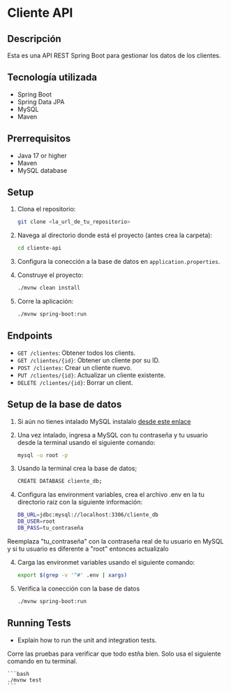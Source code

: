 # Cliente API

## Descripción

Esta es una API REST Spring Boot para gestionar los datos de los clientes.

## Tecnología utilizada

* Spring Boot
* Spring Data JPA
* MySQL
* Maven

## Prerrequisitos

* Java 17 or higher
* Maven
* MySQL database

## Setup

1.  Clona el repositorio:

    ```bash
    git clone <la_url_de_tu_repositorio>
    ```

2.  Navega al directorio donde está el proyecto (antes crea la carpeta):

    ```bash
    cd cliente-api
    ```

3.  Configura la conección a la base de datos en `application.properties`.

4.  Construye el proyecto:

    ```bash
    ./mvnw clean install
    ```

5.  Corre la aplicación:

    ```bash
    ./mvnw spring-boot:run
    ```

## Endpoints

* `GET /clientes`: Obtener todos los clients.
* `GET /clientes/{id}`: Obtener un cliente por su ID.
* `POST /clientes`: Crear un cliente nuevo.
* `PUT /clientes/{id}`: Actualizar un cliente existente.
* `DELETE /clientes/{id}`: Borrar un client.

## Setup de la base de datos

1. Si aún no tienes intalado MySQL instalalo [desde este enlace](https://dev.mysql.com/downloads/)
2. Una vez intalado, ingresa a MySQL con tu contraseña y tu usuario desde la terminal usando el siguiente comando:

    ```bash
    mysql -u root -p
    ```

3. Usando la terminal crea la base de datos;

    ```bash
    CREATE DATABASE cliente_db;
    ```

3. Configura las environment variables, crea el archivo .env en la tu directorio raiz con la siguiente información:

     ```bash
    DB_URL=jdbc:mysql://localhost:3306/cliente_db
    DB_USER=root
    DB_PASS=tu_contraseña
    ```

Reemplaza "tu_contraseña" con la contraseña real de tu usuario en MySQL y si tu usuario es diferente a "root" entonces actualizalo

4. Carga las environmet variables usando el siguiente comando:

    ```bash
    export $(grep -v '^#' .env | xargs)
    ```

5. Verifica la conección con la base de datos
    
    ```bash
    ./mvnw spring-boot:run
    ```

## Running Tests

* Explain how to run the unit and integration tests.

Corre las pruebas para verificar que todo estña bien. Solo usa el siguiente comando en tu terminal.

    ```bash
    ./mvnw test
    ```